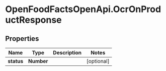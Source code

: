 # OpenFoodFactsOpenApi.OcrOnProductResponse

## Properties

Name | Type | Description | Notes
------------ | ------------- | ------------- | -------------
**status** | **Number** |  | [optional] 


